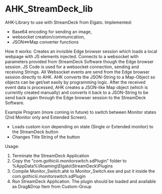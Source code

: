 # AHK_StreamDeck_lib
AHK-Library to use with StreamDeck from Elgato.
Implemented: 
- Base64 encoding for sending an image, 
- websocket creation/communication,
- JSON<=>Map converter functions

How it works:
Creates an invisible Edge browser session which loads a local webpage with JS elements injected.
Connects to a websocket with parameters provided from StreamDeck Software though the Edge browser session.
JS Code is used for a websocket connection, sending and receiving Strings.
All Websocket events are send from the Edge browser session directly to AHK.
AHK converts the JSON-String to a Map-Object so objects can be get/set easily by programming logic.
After the received event data is processed, AHK creates a JSON-like Map object (which is currently created manually) and
converts it back to a JSON-String to be send back again through the Edge browser session to the StreamDeck Software.

Example Program (more coming in future) to switch between Monitor states (2nd Monitor only and Extended Screen).
- Loads custom icon depending on state (Single or Extended monitor) to the StreamDeck button
- Changes Title String of the button

Usage: 
1. Terminate the StreamDeck Application
2. Copy the "com.gothiciii.monitorswitch.sdPlugin" folder to %AppData%\Roaming\Elgato\StreamDeck\Plugins
3. Compile Monitor_Switch.ahk to Monitor_Switch.exe and put it inside the com.gothiciii.monitorswitch.sdPlugin
4. Run StreamDeck Application. The plugin should be loaded and available as Drag&Drop Item from Custom-Group
